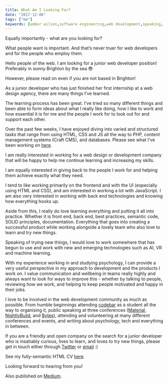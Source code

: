 ```yaml
---
title: What Am I Looking For?
date: "2017-12-06"
tags: ["me"]
keywords: [amber wilson,software engineering,web development,speaking, job search, skills]
---
```


Equally importantly - what are you looking for?

What people want is important. And that’s never truer for web developers and for the people who employ them.

Hello people of the web. I am looking for a junior web developer position! Preferably in sunny Brighton by the sea 😎

However, please read on even if you are not based in Brighton!

As a junior developer who has just finished her first internship at a web design agency, there are many things I’ve learned.

The learning process has been great. I’ve tried so many different things and been able to form ideas about what I really like doing, how I like to work and how essential it is for me and the people I work for to look out for and support each other.

Over the past few weeks, I have enjoyed diving into varied and structured tasks that range from using HTML, CSS and JS all the way to PHP, content management systems (Craft CMS), and databases. Please see what I’ve been working on [here](https://github.com/ambrwlsn).

I am really interested in working for a web design or development company that will be happy to help me continue learning and increasing my skills.

I am equally interested in giving back to the people I work for and helping them achieve exactly what they need.

I tend to like working primarily on the frontend and with the UI (especially using HTML and CSS), and am interested in working a lot with JavaScript. I am also very interested in working with back end technologies and knowing how everything hooks up.

Aside from this, I really do love learning everything and putting it all into practice. Whether it is front end, back end, best practices, semantic code, SOLID principles, documentation. Everything that goes into creating a successful product while working alongside a lovely team who also love to learn and try new things.

Speaking of trying new things, I would love to work somewhere that has begun to use and work with new and emerging technologies such as AI, VR and machine learning.

With my experience working in and studying psychology, I can provide a very useful perspective in my approach to development and the products I work on. I value communication and wellbeing in teams really highly and always want to look for ways to improve this - whether by talking to people, reviewing how we work, and helping to keep people motivated and happy in their jobs.

I love to be involved in the web development community as much as possible. From humble beginnings attending [codebar](https://codebar.io) as a student all the way to organising it, public speaking at three conferences ([Material](https://web.material.is/2017/), [NightlyBuild](https://nightlybuild.io/), and [Bytes](https://www.bytesconf.co.uk/)), attending and volunteering at many different conferences and events, and writing about psychology, tech and everything in between.

If you are a friendly and open company on the search for a junior developer who is insatiably curious, lives to learn, and loves to try new things, please get in touch either through [Twitter](https://twitter.com/ambrwlsn90) or [email](mailto:ambrwlsn90@gmail.com) :)

See my fully-semantic HTML CV [here](../html-cv).

Looking forward to hearing from you!

Also published on [Medium](https://medium.com/@ambrwlsn90/what-am-i-looking-for-983a0a960bb8).